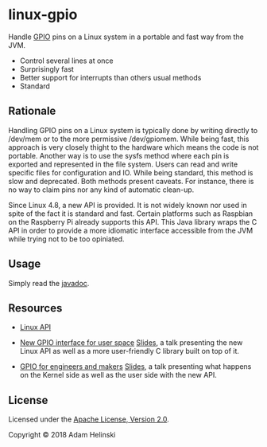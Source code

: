 # linux-gpio

Handle [GPIO](https://en.wikipedia.org/wiki/General-purpose_input/output) pins
on a Linux system in a portable and fast way from the JVM.

- Control several lines at once
- Surprisingly fast
- Better support for interrupts than others usual methods
- Standard

## Rationale

Handling GPIO pins on a Linux system is typically done by writing directly to
/dev/mem or to the more permissive /dev/gpiomem. While being fast, this approach
is very closely thight to the hardware which means the code is not portable.
Another way is to use the sysfs method where each pin is exported and
represented in the file system. Users can read and write specific files for
configuration and IO. While being standard, this method is slow and deprecated.
Both methods present caveats. For instance, there is no way to claim pins nor
any kind of automatic clean-up.

Since Linux 4.8, a new API is provided. It is not widely known nor used in spite
of the fact it is standard and fast. Certain platforms such as Raspbian on the
Raspberry Pi already supports this API. This Java library wraps the C API in
order to provide a more idiomatic interface accessible from the JVM while trying
not to be too opiniated.

## Usage

Simply read the
[javadoc](https://dvlopt.github.io/doc/java/linux-gpio/index.html).

## Resources

- [Linux
API](https://github.com/torvalds/linux/blob/master/include/uapi/linux/gpio.h)

- [New GPIO interface for user
space](https://www.youtube.com/watch?v=cdTLewJCL1Y&t=2s)
[Slides](https://www.elinux.org/images/7/74/Elce2017_new_GPIO_interface.pdf), a
talk presenting the new Linux API as well as a more user-friendly C library
built on top of it.

- [GPIO for engineers and makers](https://www.youtube.com/watch?v=lQRCDl0tFiQ)
[Slides](https://elinux.org/images/9/9b/GPIO_for_Engineers_and_Makers.pdf), a
talk presenting what happens on the Kernel side as well as the user side with
the new API.

## License

Licensed under the [Apache License, Version
2.0](http://www.apache.org/licenses/LICENSE-2.0).

Copyright © 2018 Adam Helinski
